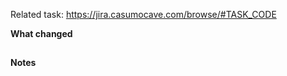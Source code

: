 Related task: https://jira.casumocave.com/browse/#TASK_CODE

<!--A short description about the initial problem and how this solution will solve it. -->

**What changed**

## <!-- Significant changes made by this PR. Useful to let reviewers know what to look out for -->

**Notes**

## <!-- Other remarks you would like to make -->

<!--
REMINDERS!! 🦉 If this is your first PR please READ! 🦉

- 🏷 Add labels (most of the time you just need to pick one of each: `Priority`, `Type`, and `Status`)
- ☝️ Assign the PR to yourself
- 🏓 Tag anyone who you would like to participate in this PR
-->

<!-- Pull Request Guidelines: https://confluence.casumocave.com/display/XFE/Casumo+Frontend+Culture#CasumoFrontendCulture-PullRequests -->
